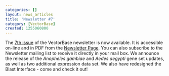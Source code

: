 ```yaml
---
categories: []
layout: news_articles
title: 'Newsletter #7'
category: [VectorBase]
created: 1255060800
---
```

The <a href="/newsletters/issue-7">7th issue</a> of the VectorBase newsletter is now available. It is accessible on-line and in PDF from the <a href="/newsletters">Newsletter Page</a>. You can also subscribe to the Newsletter mailing list to receive it directly in your mail box.
We announce the release of the <i>Anopheles gambiae</i> and <i>Aedes aegypti</i> gene set updates, as well as two additional expression data set. We also have redesigned the Blast Interface - come and check it out!
